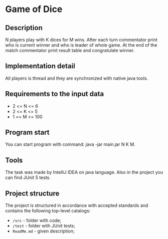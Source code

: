 # **Game of Dice**

## Description
N players play with K dices for M wins. After each turn 
commentator print who is current winner and who is leader
of whole game. At the end of the match commentator print result
table and congratulate winner.
## Implementation detail
All players is thread and they are synchronized with native java 
tools.

## Requirements to the input data
* 2 <= N <= 6 
* 2 <= K <= 5
* 1 <= M <= 100

## Program start
You can start program with command: java -jar main.jar N K M.

## Tools
The task was made by IntelliJ IDEA on java language.
 Also in the project you can find JUnit 5 tests.
 
 ## Project structure
 The project is structured in accordance with accepted
 standards and contains the following top-level catalogs:
 * `/src` - folder with code;
 * `/test` - folder with JUnit tests;
 * `ReadMe.md` - given description;
